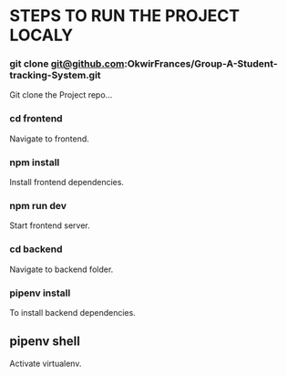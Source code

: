# STEPS TO RUN THE PROJECT LOCALY

### git clone git@github.com:OkwirFrances/Group-A-Student-tracking-System.git 
Git clone the Project repo...

### cd frontend
Navigate to frontend.

### npm install
Install  frontend dependencies.
### npm run dev
Start frontend server.

### cd backend
Navigate to backend folder.

### pipenv install
To install backend dependencies.
## pipenv shell
Activate virtualenv.
